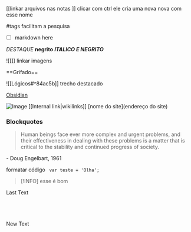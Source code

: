 [[linkar arquivos nas notas ]] clicar com ctrl ele cria uma nova nova com esse nome 

#tags facilitam a pesquisa 


- [ ] markdown here

*DESTAQUE*
**negrito**
***ITALICO E NEGRITO***


![[]]
 linkar imagens 
 
 ==Grifado==
 
 ![[Lógicos#^84ac5b]]      trecho destacado
 
 [Obsidian](http://obsidian.md)
 
 ![Image](link.png)
 [[Internal link|wikilinks]]
 [nome do site](endereço do site)
 
 
 ### Blockquotes

> Human beings face ever more complex and urgent problems, and their effectiveness in dealing with these problems is a matter that is critical to the stability and continued progress of society.

\- Doug Engelbart, 1961 


formatar código
`
var teste = 'Olha';`


> [!INFO]
esse é bom 


Last Text  
\
\
\
\
<tab>
	New Text




 
 
 
 

 
